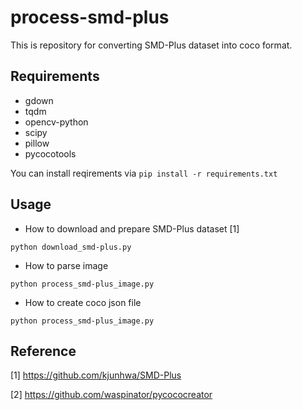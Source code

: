 # process-smd-plus
This is repository for converting SMD-Plus dataset into coco format.

## Requirements
* gdown
* tqdm
* opencv-python
* scipy
* pillow
* pycocotools

You can install reqirements via ```pip install -r requirements.txt``` 

## Usage
* How to download and prepare SMD-Plus dataset [1]

```python download_smd-plus.py```

* How to parse image

```python process_smd-plus_image.py```

* How to create coco json file

```python process_smd-plus_image.py```


## Reference
[1] https://github.com/kjunhwa/SMD-Plus

[2] https://github.com/waspinator/pycococreator